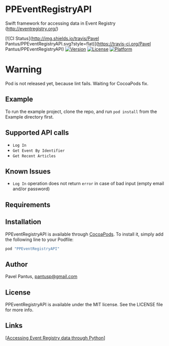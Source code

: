 # PPEventRegistryAPI
Swift framework for accessing data in Event Registry (http://eventregistry.org/)

[![CI Status](http://img.shields.io/travis/Pavel Pantus/PPEventRegistryAPI.svg?style=flat)](https://travis-ci.org/Pavel Pantus/PPEventRegistryAPI)
[![Version](https://img.shields.io/cocoapods/v/PPEventRegistryAPI.svg?style=flat)](http://cocoapods.org/pods/PPEventRegistryAPI)
[![License](https://img.shields.io/cocoapods/l/PPEventRegistryAPI.svg?style=flat)](http://cocoapods.org/pods/PPEventRegistryAPI)
[![Platform](https://img.shields.io/cocoapods/p/PPEventRegistryAPI.svg?style=flat)](http://cocoapods.org/pods/PPEventRegistryAPI)

# Warning
Pod is not released yet, because lint fails. Waiting for CocoaPods fix.

## Example

To run the example project, clone the repo, and run `pod install` from the Example directory first.

## Supported API calls

- `Log In`
- `Get Event By Identifier`
- `Get Recent Articles`

## Known Issues

- `Log In` operation does not return `error` in case of bad input (empty email and/or password)

## Requirements

## Installation

PPEventRegistryAPI is available through [CocoaPods](http://cocoapods.org). To install
it, simply add the following line to your Podfile:

```ruby
pod "PPEventRegistryAPI"
```

## Author

Pavel Pantus, pantusp@gmail.com

## License

PPEventRegistryAPI is available under the MIT license. See the LICENSE file for more info.

## Links
[[Accessing Event Registry data through Python](https://github.com/gregorleban/EventRegistry)]
